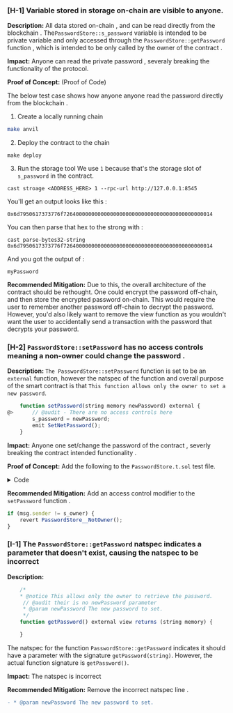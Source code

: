 ### [H-1] Variable stored in storage on-chain are visible to anyone.

**Description:** All data stored on-chain , and can be read directly from the blockchain . The`PasswordStore::s_password` variable is intended to be private variable and only accessed through the `PasswordStore::getPassword` function , which is intended to be only called by the owner of the contract . 

**Impact:** Anyone can read the private password , severaly breaking the functionality of the protocol. 

**Proof of Concept:** (Proof of Code)

The below test case shows how anyone anyone read the password directly from the blockchain . 

1. Create a locally running chain 
```bash
make anvil
```

2. Deploy the contract to the chain 

```
make deploy
```

3. Run the storage tool 
We use `1` because that's the storage slot of `s_password` in the contract.

```
cast stroage <ADDRESS_HERE> 1 --rpc-url http://127.0.0.1:8545
```

You'll get an output looks like this : 
```
0x6d7950617373776f726400000000000000000000000000000000000000000014
```


You can then parse that hex to the strong with : 

```
cast parse-bytes32-string 0x6d7950617373776f726400000000000000000000000000000000000000000014 
```

And you got the output of :

```
myPassword
```

**Recommended Mitigation:**
Due to this, the overall architecture of the contract should be rethought. One could encrypt the password off-chain, and then store the encrypted password on-chain. This would require the user to remember another password off-chain to decrypt the password. However, you'd also likely want to remove the view function as you wouldn't want the user to accidentally send a transaction with the password that decrypts your password.




### [H-2] `PasswordStore::setPassword` has no access controls meaning a non-owner could change the password . 

**Description:**  `The PasswordStore::setPassword` function is set to be an `external` function, however the natspec of the function and overall purpose of the smart contract is that `This function allows only the owner to set a new password`.

```javascript
    function setPassword(string memory newPassword) external {
@>      // @audit - There are no access controls here
        s_password = newPassword;
        emit SetNetPassword();
    }

```

**Impact:**  Anyone one set/change the password of the contract , severly breaking the contract intended functionality . 


**Proof of Concept:**
Add the following to the `PasswordStore.t.sol` test file.

<details>
<summary> Code </summary>

```javascript

    function test_anyone_can_setpassword(address randomAddress) public {
        vm.assume(randomAddress != owner);
        vm.prank(randomAddress);
        string memory expectedPassword = "myNewPassword";
        passwordStore.setPassword(expectedPassword);

        vm.prank(owner);
        string memory actualPassword = passwordStore.getPassword();
        assertEq(actualPassword, expectedPassword);
    }
```

</details>



**Recommended Mitigation:** Add an access control modifier to the `setPassword` function . 

```javascript
if (msg.sender != s_owner) {
    revert PasswordStore__NotOwner();
}
```



### [I-1] The `PasswordStore::getPassword` natspec indicates a parameter that doesn't exist, causing the natspec to be incorrect

**Description:** 

```javascript
    /*
    * @notice This allows only the owner to retrieve the password.
     // @audit their is no newPassword parameter
     * @param newPassword The new password to set.
     */
    function getPassword() external view returns (string memory) {

    }
```
The natspec for the function `PasswordStore::getPassword` indicates it should have a parameter with the signature `getPassword(string)`. However, the actual function signature is `getPassword()`.

**Impact:** The natspec is incorrect

**Recommended Mitigation:** Remove the incorrect natspec line .

```diff
- * @param newPassword The new password to set.
```








